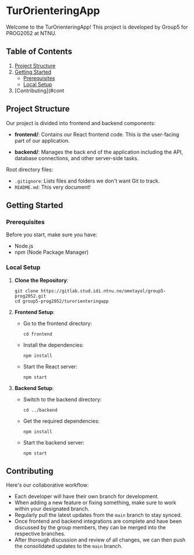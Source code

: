 # TurOrienteringApp

Welcome to the TurOrienteringApp! This project is developed by Group5 for PROG2052 at NTNU.

## Table of Contents

1. [Project Structure](#project-structure)
2. [Getting Started](#getting-started)
    - [Prerequisites](#prerequisites)
    - [Local Setup](#local-setup)
3. [Contributing](#cont

## Project Structure

Our project is divided into frontend and backend components:

- **frontend/**: Contains our React frontend code. This is the user-facing part of our application.
  
- **backend/**: Manages the back end of the application including the API, database connections, and other server-side tasks.

Root directory files:
- `.gitignore`: Lists files and folders we don't want Git to track.
- `README.md`: This very document!

## Getting Started

### Prerequisites

Before you start, make sure you have:
- Node.js
- npm (Node Package Manager)

### Local Setup

1. **Clone the Repository**:
    ```
    git clone https://gitlab.stud.idi.ntnu.no/omotayol/group5-prog2052.git
    cd group5-prog2052/turorienteringapp
    ```

2. **Frontend Setup**:
    - Go to the frontend directory:
      ```
      cd frontend
      ```
    - Install the dependencies:
      ```
      npm install
      ```
    - Start the React server:
      ```
      npm start
      ```

3. **Backend Setup**:
    - Switch to the backend directory:
      ```
      cd ../backend
      ```
    - Get the required dependencies:
      ```
      npm install
      ```
    - Start the backend server:
      ```
      npm start
      ```

## Contributing

Here's our collaborative workflow:

- Each developer will have their own branch for development.
- When adding a new feature or fixing something, make sure to work within your designated branch.
- Regularly pull the latest updates from the `main` branch to stay synced.
- Once frontend and backend integrations are complete and have been discussed by the group members, they can be merged into the respective branches.
- After thorough discussion and review of all changes, we can then push the consolidated updates to the `main` branch. 
